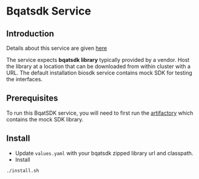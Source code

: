 # Bqatsdk Service

## Introduction
Details about this service are given [here](https://github.com/mosip/mosip-ref-impl/tree/develop/bqat-sdk)

The service expects **bqatsdk library** typically provided by a vendor.  Host the library at a location that can be downloaded from within cluster with a URL. The default installation biosdk service contains mock SDK for testing the interfaces.

## Prerequisites
To run this BqatSDK service, you will need to first run the [artifactory](../../mosip/artifactory/README.md) which contains the mock SDK library.

## Install 
* Update `values.yaml` with your bqatsdk zipped library url and classpath.
* Install
```sh
./install.sh
``` 

